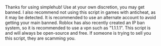 Thanks for using simplehub! Use at your own discretion, you may get banned. I also recommend not using this script in games with anticheat, as it may be detected. It is recommended to use an alternate account to avoid getting your main banned. Roblox has also recently created an IP ban system, so it is recommended to use a vpn such as "1.1.1.1". This script is and will always be open-source and free. If someone is trying to sell you this script, they are scamming you.
